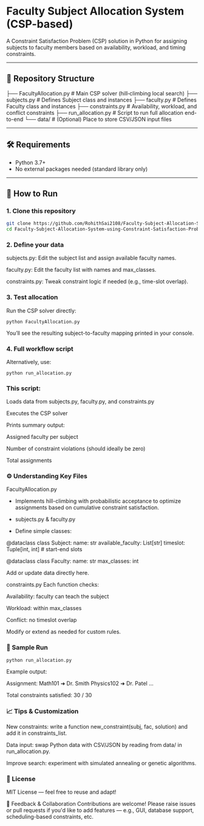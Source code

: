 # Faculty Subject Allocation System (CSP-based)

A Constraint Satisfaction Problem (CSP) solution in Python for assigning subjects to faculty members based on availability, workload, and timing constraints.

---

## 📂 Repository Structure

├── FacultyAllocation.py # Main CSP solver (hill‑climbing local search)
├── subjects.py # Defines Subject class and instances
├── faculty.py # Defines Faculty class and instances
├── constraints.py # Availability, workload, and conflict constraints
├── run_allocation.py # Script to run full allocation end-to-end
└── data/ # (Optional) Place to store CSV/JSON input files


---

## 🛠️ Requirements

- Python 3.7+
- No external packages needed (standard library only)

---

## 🚀 How to Run

### 1. Clone this repository

```bash
git clone https://github.com/RohithSai2108/Faculty-Subject-Allocation-System-using-Constraint-Satisfaction-Problem-CSP-Techniques.git
cd Faculty-Subject-Allocation-System-using-Constraint-Satisfaction-Problem-CSP-Techniques 
```

### 2. Define your data
subjects.py: Edit the subject list and assign available faculty names.

faculty.py: Edit the faculty list with names and max_classes.

constraints.py: Tweak constraint logic if needed (e.g., time-slot overlap).

### 3. Test allocation
Run the CSP solver directly:
```
python FacultyAllocation.py
```
You’ll see the resulting subject-to-faculty mapping printed in your console.

### 4. Full workflow script
Alternatively, use:
```
python run_allocation.py
```
### This script:

Loads data from subjects.py, faculty.py, and constraints.py

Executes the CSP solver

Prints summary output:

Assigned faculty per subject

Number of constraint violations (should ideally be zero)

Total assignments

### ⚙️ Understanding Key Files
FacultyAllocation.py
- Implements hill-climbing with probabilistic acceptance to optimize assignments based on cumulative constraint satisfaction.

- subjects.py & faculty.py
- Define simple classes:

@dataclass
class Subject:
    name: str
    available_faculty: List[str]
    timeslot: Tuple[int, int]  # start-end slots

@dataclass
class Faculty:
    name: str
    max_classes: int

Add or update data directly here.

constraints.py
Each function checks:

Availability: faculty can teach the subject

Workload: within max_classes

Conflict: no timeslot overlap

Modify or extend as needed for custom rules.

### 🧪 Sample Run
```
python run_allocation.py
```
Example output:

Assignment:
  Math101 ➜ Dr. Smith
  Physics102 ➜ Dr. Patel
...

Total constraints satisfied: 30 / 30

### 📈 Tips & Customization
New constraints: write a function new_constraint(subj, fac, solution) and add it in constraints_list.

Data input: swap Python data with CSV/JSON by reading from data/ in run_allocation.py.

Improve search: experiment with simulated annealing or genetic algorithms.

### 📝 License
MIT License — feel free to reuse and adapt!

🤝 Feedback & Collaboration
Contributions are welcome! Please raise issues or pull requests if you'd like to add features — e.g., GUI, database support, scheduling-based constraints, etc.
